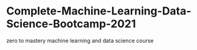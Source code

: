 # Complete-Machine-Learning-Data-Science-Bootcamp-2021
zero to mastery machine learning and data science course
